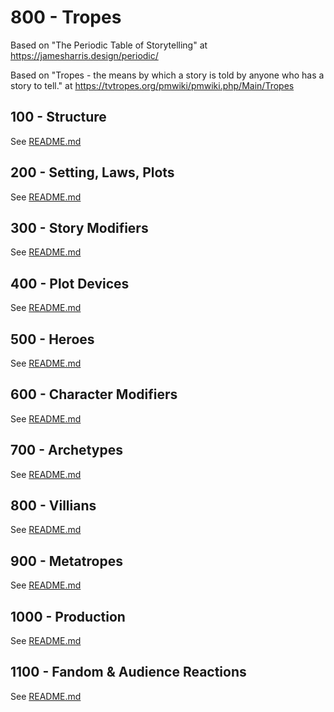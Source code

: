 # 800 - Tropes

Based on "The Periodic Table of Storytelling" at https://jamesharris.design/periodic/

Based on "Tropes - the means by which a story is told by anyone who has a story to tell." at https://tvtropes.org/pmwiki/pmwiki.php/Main/Tropes

## 100 - Structure

See [README.md](./100/README.md)

## 200 - Setting, Laws, Plots

See [README.md](./200/README.md)

## 300 - Story Modifiers

See [README.md](./300/README.md)

## 400 - Plot Devices

See [README.md](./400/README.md)

## 500 - Heroes

See [README.md](./500/README.md)

## 600 - Character Modifiers

See [README.md](./600/README.md)

## 700 - Archetypes

See [README.md](./700/README.md)

## 800 - Villians

See [README.md](./800/README.md)

## 900 - Metatropes

See [README.md](./900/README.md)

## 1000 - Production

See [README.md](./1000/README.md)

## 1100 - Fandom & Audience Reactions

See [README.md](./1100/README.md)
